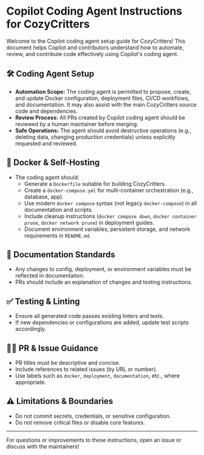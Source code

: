 # Copilot Coding Agent Instructions for CozyCritters

Welcome to the Copilot coding agent setup guide for CozyCritters! This document helps Copilot and contributors understand how to automate, review, and contribute code effectively using Copilot's coding agent.

## 🛠️ Coding Agent Setup

- **Automation Scope:** The coding agent is permitted to propose, create, and update Docker configuration, deployment files, CI/CD workflows, and documentation. It may also assist with the main CozyCritters source code and dependencies.
- **Review Process:** All PRs created by Copilot coding agent should be reviewed by a human maintainer before merging.
- **Safe Operations:** The agent should avoid destructive operations (e.g., deleting data, changing production credentials) unless explicitly requested and reviewed.

## 🐳 Docker & Self-Hosting

- The coding agent should:
  - Generate a `Dockerfile` suitable for building CozyCritters.
  - Create a `docker-compose.yml` for multi-container orchestration (e.g., database, app).
  - Use modern `docker compose` syntax (not legacy `docker-compose`) in all documentation and scripts.
  - Include cleanup instructions (`docker compose down`, `docker container prune`, `docker network prune`) in deployment guides.
  - Document environment variables, persistent storage, and network requirements in `README.md`.

## 📝 Documentation Standards

- Any changes to config, deployment, or environment variables must be reflected in documentation.
- PRs should include an explanation of changes and testing instructions.

## ✅ Testing & Linting

- Ensure all generated code passes existing linters and tests.
- If new dependencies or configurations are added, update test scripts accordingly.

## 🧑‍💻 PR & Issue Guidance

- PR titles must be descriptive and concise.
- Include references to related issues (by URL or number).
- Use labels such as `docker`, `deployment`, `documentation`, etc., where appropriate.

## ⚠️ Limitations & Boundaries

- Do not commit secrets, credentials, or sensitive configuration.
- Do not remove critical files or disable core features.

---

For questions or improvements to these instructions, open an issue or discuss with the maintainers!